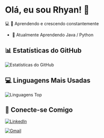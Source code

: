 # Olá, eu sou Rhyan! 👋

💻 🚀 Aprendendo e crescendo constantemente

- 📖  Atualmente Aprendendo Java / Python

## 📊 Estatísticas do GitHub
![Estatísticas do GitHub](https://github-readme-stats.vercel.app/api?username=Rhyan121121&show_icons=true&theme=dracula)


## 💻 Linguagens Mais Usadas
![Linguagens Top](https://github-readme-stats.vercel.app/api/top-langs/?username=Rhyan121121&layout=compact&theme=dracula&hide_border=true)


## 🔗 Conecte-se Comigo

[![LinkedIn](https://img.shields.io/badge/LinkedIn-0077B5?style=for-the-badge&logo=linkedin&logoColor=white)](https://linkedin.com/in/rhyan-dos-anjos-andrade/) 

[![Gmail](https://img.shields.io/badge/Gmail-D14836?style=for-the-badge&logo=gmail&logoColor=white)](mailto:rhyanaa1211@gmail.com)
